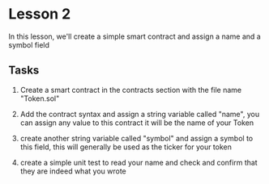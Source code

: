 # Lesson 2

In this lesson, we'll create a simple smart contract and assign a name and a symbol field

## Tasks

1. Create a smart contract in the contracts section with the file name "Token.sol"

2. Add the contract syntax and assign a string variable called "name", you can assign any value to this contract it will be the name of your Token

3. create another string variable called "symbol" and assign a symbol to this field, this will generally be used as the ticker for your token

4. create a simple unit test to read your name and check and confirm that they are indeed what you wrote